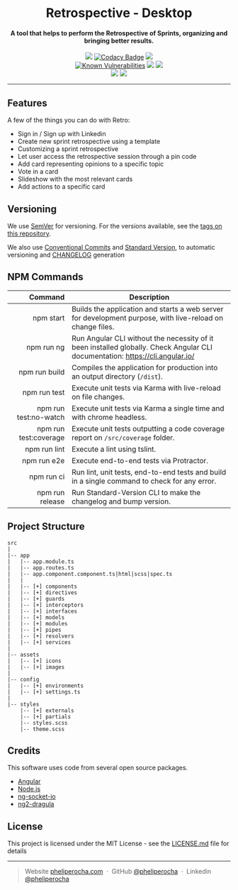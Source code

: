 <h1 align="center">
  Retrospective - Desktop
</h1>

<h4 align="center">
  A tool that helps to perform the Retrospective of Sprints, organizing and bringing better results.
</h4>

<p align="center">
    <a href="https://travis-ci.com/pheliperocha/retro"><img src="https://travis-ci.com/pheliperocha/retro.svg?branch=master"></a>
    <a href="https://app.codacy.com/app/pheliperocha/retro?utm_source=github.com&utm_medium=referral&utm_content=pheliperocha/retro&utm_campaign=Badge_Grade_Dashboard"><img src="https://api.codacy.com/project/badge/Grade/df4e80ba4d274682a9ba819e0b8de129" alt="Codacy Badge"></a>
    <a href="https://github.com/pheliperocha/retro/issues"><img src="https://img.shields.io/github/issues/pheliperocha/retro.svg"></a>
    <br>
    <a href="https://snyk.io/test/github/pheliperocha/retro?targetFile=package.json"><img src="https://snyk.io/test/github/pheliperocha/retro/badge.svg?targetFile=package.json" alt="Known Vulnerabilities" data-canonical-src="https://snyk.io/test/github/pheliperocha/retro?targetFile=package.json" style="max-width:100%;"></a>
    <a href="https://david-dm.org/pheliperocha/retro" title="dependencies status"><img src="https://david-dm.org/pheliperocha/retro/status.svg"/></a>
    <a href="https://david-dm.org/pheliperocha/retro?type=dev" title="devDependencies status"><img src="https://david-dm.org/pheliperocha/retro/dev-status.svg"/></a>
    <br>
    <a href="https://conventionalcommits.org"><img src="https://img.shields.io/badge/Conventional%20Commits-1.0.0-yellow.svg"></a>
    <a href="https://www.conventionalcommits.org/"><img src="https://img.shields.io/packagist/l/doctrine/orm.svg"></a>
</p>

---

## Features
 
A few of the things you can do with Retro:
 
* Sign in / Sign up with Linkedin
* Create new sprint retrospective using a template
* Customizing a sprint retrospective
* Let user access the retrospective session through a pin code
* Add card representing opinions to a specific topic
* Vote in a card
* Slideshow with the most relevant cards
* Add actions to a specific card

## Versioning

We use [SemVer](http://semver.org/) for versioning. For the versions available, see the [tags on this repository](https://github.com/pheliperocha/retro).

We also use [Conventional Commits](http://conventionalcommits.org/) and [Standard Version](https://github.com/conventional-changelog/standard-version), to automatic versioning and [CHANGELOG](CHANGELOG.md) generation

## NPM Commands

|Command|Description|
|-------:|--------|
| npm start | Builds the application and starts a web server for development purpose, with live-reload on change files. |
| npm run ng | Run Angular CLI without the necessity of it been installed globally. Check Angular CLI documentation: https://cli.angular.io/ |
| npm run build | Compiles the application for production into an output directory (`/dist`). |
| npm run test | Execute unit tests via Karma with live-reload on file changes. |
| npm run test:no-watch | Execute unit tests via Karma a single time and with chrome headless. |
| npm run test:coverage | Execute unit tests outputting a code coverage report on `/src/coverage` folder. |
| npm run lint | Execute a lint using tslint. |
| npm run e2e | Execute end-to-end tests via Protractor. |
| npm run ci | Run lint, unit tests, end-to-end tests and build in a single command to check for any error. |
| npm run release | Run Standard-Version CLI to make the changelog and bump version. |

## Project Structure

```
src
|
|-- app
|   |-- app.module.ts
|   |-- app.routes.ts
|   |-- app.component.component.ts|html|scss|spec.ts
|   |
|   |-- [+] components
|   |-- [+] directives
|   |-- [+] guards
|   |-- [+] interceptors
|   |-- [+] interfaces
|   |-- [+] models
|   |-- [+] modules
|   |-- [+] pipes
|   |-- [+] resolvers
|   |-- [+] services
|
|-- assets
|   |-- [+] icons
|   |-- [+] images
|
|-- config
|   |-- [+] environments
|   |-- [+] settings.ts
|
|-- styles
    |-- [+] externals
    |-- [+] partials
    |-- styles.scss
    |-- theme.scss
```

## Credits

This software uses code from several open source packages.

- [Angular](https://angular.io/)
- [Node.js](https://nodejs.org/)
- [ng-socket-io](https://github.com/bougarfaoui/ng-socket-io)
- [ng2-dragula](https://github.com/valor-software/ng2-dragula)

## License

This project is licensed under the MIT License - see the [LICENSE.md](LICENSE.md) file for details

---

> Website [pheliperocha.com](https://pheliperocha.com) &nbsp;&middot;&nbsp;
> GitHub [@pheliperocha](https://github.com/pheliperocha) &nbsp;&middot;&nbsp;
> Linkedin [@pheliperocha](https://www.linkedin.com/in/pheliperocha/)
